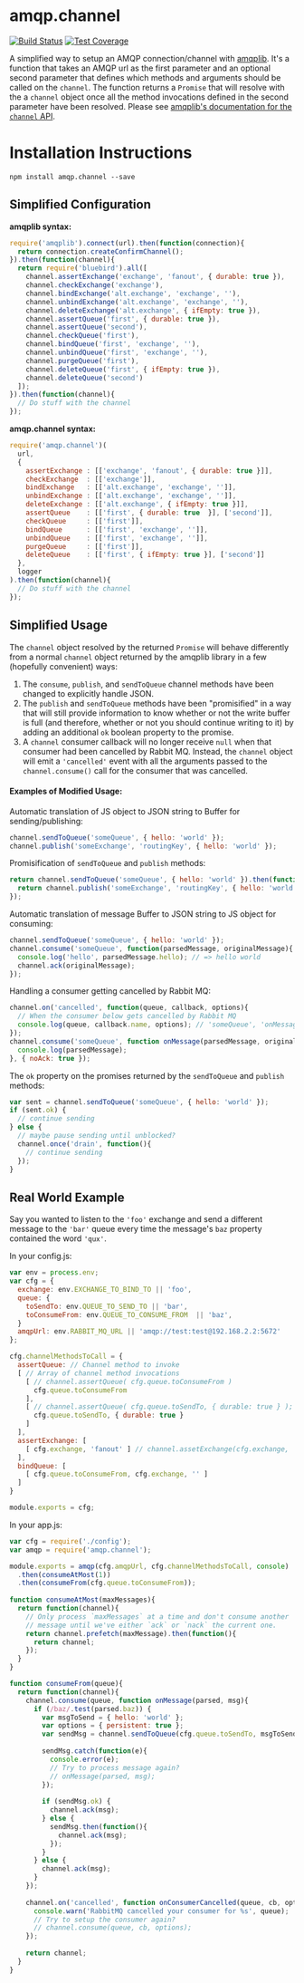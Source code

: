 # amqp.channel

[![Build Status][travis-image]][travis-url]
[![Test Coverage][coveralls-image]][coveralls-url]

A simplified way to setup an AMQP connection/channel with [amqplib](https://www.npmjs.org/package/amqplib). It's a function that takes an AMQP url as the first parameter and an optional second parameter that defines which methods and arguments should be called on the `channel`. The function returns a `Promise` that will resolve with the a `channel` object once all the method invocations defined in the second parameter have been resolved. Please see [amqplib's documentation for the `channel` API](http://www.squaremobius.net/amqp.node/doc/channel_api.html).

# Installation Instructions

```npm install amqp.channel --save```

## Simplified Configuration

**amqplib syntax:**

```javascript
require('amqplib').connect(url).then(function(connection){
  return connection.createConfirmChannel();
}).then(function(channel){
  return require('bluebird').all([
    channel.assertExchange('exchange', 'fanout', { durable: true }),
    channel.checkExchange('exchange'),
    channel.bindExchange('alt.exchange', 'exchange', ''),
    channel.unbindExchange('alt.exchange', 'exchange', ''),
    channel.deleteExchange('alt.exchange', { ifEmpty: true }),
    channel.assertQueue('first', { durable: true }),
    channel.assertQueue('second'),
    channel.checkQueue('first'),
    channel.bindQueue('first', 'exchange', ''),
    channel.unbindQueue('first', 'exchange', ''),
    channel.purgeQueue('first'),
    channel.deleteQueue('first', { ifEmpty: true }),
    channel.deleteQueue('second')
  ]);
}).then(function(channel){
  // Do stuff with the channel
});
```

**amqp.channel syntax:**

```javascript
require('amqp.channel')(
  url, 
  {
    assertExchange : [['exchange', 'fanout', { durable: true }]],
    checkExchange  : [['exchange']],
    bindExchange   : [['alt.exchange', 'exchange', '']],
    unbindExchange : [['alt.exchange', 'exchange', '']],
    deleteExchange : [['alt.exchange', { ifEmpty: true }]],
    assertQueue    : [['first', { durable: true  }], ['second']],
    checkQueue     : [['first']],
    bindQueue      : [['first', 'exchange', '']],
    unbindQueue    : [['first', 'exchange', '']],
    purgeQueue     : [['first']],
    deleteQueue    : [['first', { ifEmpty: true }], ['second']]
  },
  logger
).then(function(channel){
  // Do stuff with the channel
});
```

## Simplified Usage

The `channel` object resolved by the returned `Promise` will behave differently from a normal `channel` object returned by the amqplib library in a few (hopefully convenient) ways:

1. The `consume`, `publish`, and `sendToQueue` channel methods have been changed to  explicitly handle JSON.
2. The `publish` and `sendToQueue` methods have been "promisified" in a way that will still provide information to know whether or not the write buffer is full (and therefore, whether or not you should continue writing to it) by adding an additional `ok` boolean property to the promise.
3. A `channel` consumer callback will no longer receive `null` when that consumer had been cancelled by Rabbit MQ. Instead, the `channel` object will emit a `'cancelled'` event with all the arguments passed to the `channel.consume()` call for the consumer that was cancelled.

#### Examples of Modified Usage:

Automatic translation of JS object to JSON string to Buffer for sending/publishing:

```javascript
channel.sendToQueue('someQueue', { hello: 'world' });
channel.publish('someExchange', 'routingKey', { hello: 'world' });
```

Promisification of `sendToQueue` and `publish` methods:

```javascript
return channel.sendToQueue('someQueue', { hello: 'world' }).then(function(){
  return channel.publish('someExchange', 'routingKey', { hello: 'world' });
});
```

Automatic translation of message Buffer to JSON string to JS object for consuming:

```javascript
channel.sendToQueue('someQueue', { hello: 'world' });
channel.consume('someQueue', function(parsedMessage, originalMessage){
  console.log('hello', parsedMessage.hello); // => hello world
  channel.ack(originalMessage);
});
```

Handling a consumer getting cancelled by Rabbit MQ:

```javascript
channel.on('cancelled', function(queue, callback, options){
  // When the consumer below gets cancelled by Rabbit MQ
  console.log(queue, callback.name, options); // 'someQueue', 'onMessage', { noAck: true }
});
channel.consume('someQueue', function onMessage(parsedMessage, originalMessage){
  console.log(parsedMessage);
}, { noAck: true });
```

The `ok` property on the promises returned by the `sendToQueue` and `publish` methods:

```javascript
var sent = channel.sendToQueue('someQueue', { hello: 'world' });
if (sent.ok) {
  // continue sending
} else {
  // maybe pause sending until unblocked?
  channel.once('drain', function(){
    // continue sending
  });
}
```

## Real World Example

Say you wanted to listen to the `'foo'` exchange and send a different message to the `'bar'` queue every time the message's `baz` property contained the word `'qux'`.

In your config.js:

```javascript
var env = process.env;
var cfg = {
  exchange: env.EXCHANGE_TO_BIND_TO || 'foo',
  queue: {
    toSendTo: env.QUEUE_TO_SEND_TO || 'bar',
    toConsumeFrom: env.QUEUE_TO_CONSUME_FROM  || 'baz',
  }
  amqpUrl: env.RABBIT_MQ_URL || 'amqp://test:test@192.168.2.2:5672'
};

cfg.channelMethodsToCall = {
  assertQueue: // Channel method to invoke
  [ // Array of channel method invocations
    [ // channel.assertQueue( cfg.queue.toConsumeFrom )
      cfg.queue.toConsumeFrom
    ],
    [ // channel.assertQueue( cfg.queue.toSendTo, { durable: true } );
      cfg.queue.toSendTo, { durable: true }
    ]
  ],
  assertExchange: [
    [ cfg.exchange, 'fanout' ] // channel.assetExchange(cfg.exchange, 'fanout')
  ],
  bindQueue: [
    [ cfg.queue.toConsumeFrom, cfg.exchange, '' ]
  ]
}

module.exports = cfg;
```

In your app.js:

```javascript
var cfg = require('./config');
var amqp = require('amqp.channel');

module.exports = amqp(cfg.amqpUrl, cfg.channelMethodsToCall, console)
  .then(consumeAtMost(1))
  .then(consumeFrom(cfg.queue.toConsumeFrom));
  
function consumeAtMost(maxMessages){
  return function(channel){
    // Only process `maxMessages` at a time and don't consume another
    // message until we've either `ack` or `nack` the current one.
    return channel.prefetch(maxMessage).then(function(){
      return channel;
    });
  }
}

function consumeFrom(queue){
  return function(channel){
    channel.consume(queue, function onMessage(parsed, msg){
      if (/baz/.test(parsed.baz)) {
        var msgToSend = { hello: 'world' };
        var options = { persistent: true };
        var sendMsg = channel.sendToQueue(cfg.queue.toSendTo, msgToSend, options);
        
        sendMsg.catch(function(e){
          console.error(e);
          // Try to process message again?
          // onMessage(parsed, msg);
        });
        
        if (sendMsg.ok) {
          channel.ack(msg);
        } else {
          sendMsg.then(function(){
            channel.ack(msg);
          });
        }
      } else {
        channel.ack(msg);
      }
    });
  
    channel.on('cancelled', function onConsumerCancelled(queue, cb, options){
      console.warn('RabbitMQ cancelled your consumer for %s', queue);
      // Try to setup the consumer again?
      // channel.consume(queue, cb, options);
    });
  
    return channel;
  }
}
```

[travis-image]: http://img.shields.io/travis/NGPVAN/amqp.channel.svg?style=flat-square
[travis-url]: https://travis-ci.org/NGPVAN/amqp.channel
[coveralls-image]: http://img.shields.io/coveralls/NGPVAN/amqp.channel.svg?style=flat-square
[coveralls-url]: https://coveralls.io/r/NGPVAN/amqp.channel?branch=master
